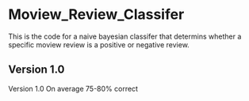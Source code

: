 # Moview_Review_Classifer


This is the code for a naive bayesian classifer that determins whether a specific moview review is a positive or negative review. 

## Version 1.0

Version 1.0 
On average 75-80% correct
